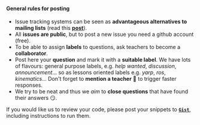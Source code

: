 
#### General rules for posting

- Issue tracking systems can be seen as **advantageous alternatives to mailing lists** (read this [**post**](https://github.com/robotology/QA/issues/118)).
- All **issues are public**, but to post a new issue you need a github account (free).
- To be able to assign **labels** to questions, ask teachers to become a **collaborator**.
- Post here your **question** and mark it with a **suitable label**. We have lots of flavours: general purpose labels, e.g. _help wanted_, _discussion_, _announcement_... so as lessons oriented labels e.g. _yarp_, _ros_, _kinematics_... Don't forget to **mention a teacher** :wave: to trigger faster responses.
- We try to be neat and thus we _aim_ to **close questions** that have found their answers :smirk:.

If you would like us to review your code, please post your snippets to [**`Gist`**](https://gist.github.com), including instructions to run them.
